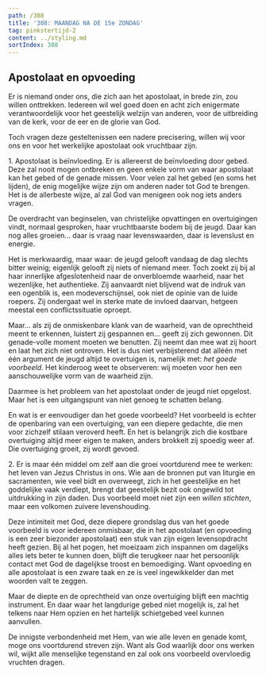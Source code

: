 ```yaml
---
path: /308
title: '308: MAANDAG NA DE 15e ZONDAG'
tag: pinkstertijd-2
content: ../styling.md
sortIndex: 308
---
```


## Apostolaat en opvoeding

Er is niemand onder ons, die zich aan het apostolaat, in brede zin, zou willen onttrekken. Iedereen wil wel goed doen en acht zich enigermate verantwoordelijk voor het geestelijk welzijn van anderen, voor de uitbreiding van de kerk, voor de eer en de glorie van God.

Toch vragen deze gesteltenissen een nadere precisering, willen wij voor ons en voor het werkelijke apostolaat ook vruchtbaar zijn.

1\. Apostolaat is beïnvloeding. Er is allereerst de beïnvloeding door gebed. Deze zal nooit mogen ontbreken en geen enkele vorm van waar apostolaat kan het gebed of de genade missen. Voor velen zal het gebed (en soms het lijden), de enig mogelijke wijze zijn om anderen nader tot God te brengen. Het is de allerbeste wijze, al zal God van menigeen ook nog iets anders vragen.

De overdracht van beginselen, van christelijke opvattingen en overtuigingen vindt, normaal gesproken, haar vruchtbaarste bodem bij de jeugd. Daar kan nog alles groeien... daar is vraag naar levenswaarden, daar is levenslust en energie.

Het is merkwaardig, maar waar: de jeugd gelooft vandaag de dag slechts bitter weinig; eigenlijk gelooft zij niets of niemand meer. Toch zoekt zij bij al haar innerlijke afgeslotenheid naar de onverbloemde waarheid, naar het wezenlijke, het authentieke. Zij aanvaardt niet blijvend wat de indruk van een ogenblik is, een modeverschijnsel, ook niet de opinie van de luide roepers. Zij ondergaat wel in sterke mate de invloed daarvan, hetgeen meestal een conflictssituatie oproept.

Maar... als zij de onmiskenbare klank van de waarheid, van de oprechtheid meent te erkennen, luistert zij gespannen en... geeft zij zich gewonnen. Dit genade-volle moment moeten we benutten. Zij neemt dan mee wat zij hoort en laat het zich niet ontroven. Het is dus niet verbijsterend dat alléén met één argument de jeugd altijd te overtuigen is, namelijk met: _het goede voorbeeld_. Het kinderoog weet te observeren: wij moeten voor hen een aanschouwelijke vorm van de waarheid zijn.

Daarmee is het probleem van het apostolaat onder de jeugd niet opgelost. Maar het is een uitgangspunt van niet genoeg te schatten belang.

En wat is er eenvoudiger dan het goede voorbeeld? Het voorbeeld is echter de openbaring van een overtuiging, van een diepere gedachte, die men voor zichzelf stilaan veroverd heeft. En het is belangrijk zich die kostbare overtuiging altijd meer eigen te maken, anders brokkelt zij spoedig weer af. Die overtuiging groeit, zij wordt gevoed.

2\. Er is maar één middel om zelf aan die groei voortdurend mee te werken: het leven van Jezus Christus in ons. Wie aan de bronnen put van liturgie en sacramenten, wie veel bidt en overweegt, zich in het geestelijke en het goddelijke vaak verdiept, brengt dat geestelijk bezit ook ongewild tot uitdrukking in zijn daden. Dus voorbeeld moet niet zijn een _willen stichten_, maar een volkomen zuivere levenshouding.

Deze intimiteit met God, deze diepere grondslag dus van het goede voorbeeld is voor iedereen onmisbaar, die in het apostolaat (en opvoeding is een zeer biezonder apostolaat) een stuk van zijn eigen levensopdracht heeft gezien. Bij al het pogen, het moeizaam zich inspannen om dagelijks alles iets beter te kunnen doen, blijft die terugkeer naar het persoonlijk contact met God de dagelijkse troost en bemoediging. Want opvoeding en alle apostolaat is een zware taak en ze is veel ingewikkelder dan met woorden valt te zeggen.

Maar de diepte en de oprechtheid van onze overtuiging blijft een machtig instrument. En daar waar het langdurige gebed niet mogelijk is, zal het telkens naar Hem opzien en het hartelijk schietgebed veel kunnen aanvullen.

De innigste verbondenheid met Hem, van wie alle leven en genade komt, moge ons voortdurend streven zijn. Want als God waarlijk door ons werken wil, wijkt alle menselijke tegenstand en zal ook ons voorbeeld overvloedig vruchten dragen.
